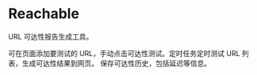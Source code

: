 # Reachable

 URL 可达性报告生成工具。
 
 可在页面添加要测试的 URL，手动点击可达性测试。定时任务定时测试 URL 列表，生成可达性结果到网页。
 保存可达性历史，包括延迟等信息。